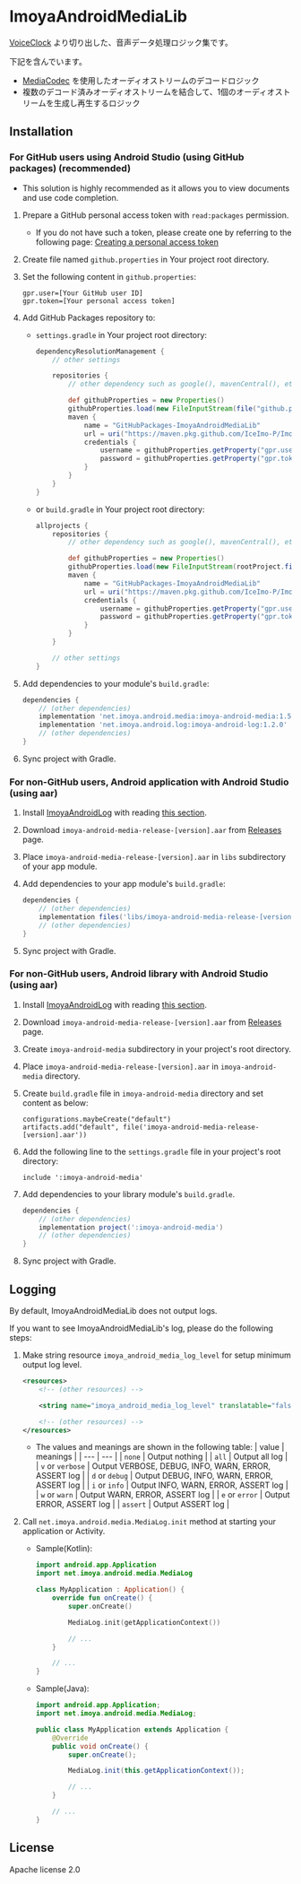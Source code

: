 # ImoyaAndroidMediaLib

[VoiceClock](https://imoya.net/android/voiceclock) より切り出した、音声データ処理ロジック集です。

下記を含んでいます。

* [MediaCodec](https://developer.android.com/reference/android/media/MediaCodec) を使用したオーディオストリームのデコードロジック
* 複数のデコード済みオーディオストリームを結合して、1個のオーディオストリームを生成し再生するロジック

## Installation

### For GitHub users using Android Studio (using GitHub packages) (recommended)

* This solution is highly recommended as it allows you to view documents and use code completion.

1. Prepare a GitHub personal access token with `read:packages` permission.
   * If you do not have such a token, please create one by referring to the following page: [Creating a personal access token](https://docs.github.com/en/authentication/keeping-your-account-and-data-secure/creating-a-personal-access-token)
2. Create file named `github.properties` in Your project root directory.
3. Set the following content in `github.properties`:

    ```text
    gpr.user=[Your GitHub user ID]
    gpr.token=[Your personal access token]
    ```

4. Add GitHub Packages repository to:
   * `settings.gradle` in Your project root directory:

       ```groovy
       dependencyResolutionManagement {
           // other settings

           repositories {
               // other dependency such as google(), mavenCentral(), etc.

               def githubProperties = new Properties()
               githubProperties.load(new FileInputStream(file("github.properties")))
               maven {
                   name = "GitHubPackages-ImoyaAndroidMediaLib"
                   url = uri("https://maven.pkg.github.com/IceImo-P/ImoyaAndroidMediaLib")
                   credentials {
                       username = githubProperties.getProperty("gpr.user") ?: System.getenv("GPR_USER")
                       password = githubProperties.getProperty("gpr.token") ?: System.getenv("GPR_TOKEN")
                   }
               }
           }
       }
       ```

   * or `build.gradle` in Your project root directory:

       ```groovy
       allprojects {
           repositories {
               // other dependency such as google(), mavenCentral(), etc.

               def githubProperties = new Properties()
               githubProperties.load(new FileInputStream(rootProject.file("github.properties")))
               maven {
                   name = "GitHubPackages-ImoyaAndroidMediaLib"
                   url = uri("https://maven.pkg.github.com/IceImo-P/ImoyaAndroidMediaLib")
                   credentials {
                       username = githubProperties.getProperty("gpr.user") ?: System.getenv("GPR_USER")
                       password = githubProperties.getProperty("gpr.token") ?: System.getenv("GPR_TOKEN")
                   }
               }
           }

           // other settings
       }
       ```

5. Add dependencies to your module's `build.gradle`:

    ```groovy
    dependencies {
        // (other dependencies)
        implementation 'net.imoya.android.media:imoya-android-media:1.5.1'
        implementation 'net.imoya.android.log:imoya-android-log:1.2.0'
        // (other dependencies)
    }
    ```

6. Sync project with Gradle.

### For non-GitHub users, Android application with Android Studio (using aar)

1. Install [ImoyaAndroidLog](https://github.com/IceImo-P/ImoyaAndroidLog) with reading [this section](https://github.com/IceImo-P/ImoyaAndroidLog#for-non-github-users-android-application-with-android-studio-using-aar).
2. Download `imoya-android-media-release-[version].aar` from [Releases](https://github.com/IceImo-P/ImoyaAndroidMediaLib/releases) page.
3. Place `imoya-android-media-release-[version].aar` in `libs` subdirectory of your app module.
4. Add dependencies to your app module's `build.gradle`:

    ```groovy
    dependencies {
        // (other dependencies)
        implementation files('libs/imoya-android-media-release-[version].aar')
        // (other dependencies)
    }
    ```

5. Sync project with Gradle.

### For non-GitHub users, Android library with Android Studio (using aar)

1. Install [ImoyaAndroidLog](https://github.com/IceImo-P/ImoyaAndroidLog) with reading [this section](https://github.com/IceImo-P/ImoyaAndroidLog#for-non-github-users-android-library-with-android-studio-using-aar).
2. Download `imoya-android-media-release-[version].aar` from [Releases](https://github.com/IceImo-P/ImoyaAndroidMediaLib/releases) page.
3. Create `imoya-android-media` subdirectory in your project's root directory.
4. Place `imoya-android-media-release-[version].aar` in `imoya-android-media` directory.
5. Create `build.gradle` file in `imoya-android-media` directory and set content as below:

    ```text
    configurations.maybeCreate("default")
    artifacts.add("default", file('imoya-android-media-release-[version].aar'))
    ```

6. Add the following line to the `settings.gradle` file in your project's root directory:

    ```text
    include ':imoya-android-media'
    ```

7. Add dependencies to your library module's `build.gradle`.

    ```groovy
    dependencies {
        // (other dependencies)
        implementation project(':imoya-android-media')
        // (other dependencies)
    }
    ```

8. Sync project with Gradle.

## Logging

By default, ImoyaAndroidMediaLib does not output logs.

If you want to see ImoyaAndroidMediaLib's log, please do the following steps:

1. Make string resource `imoya_android_media_log_level` for setup minimum output log level.

    ```xml
    <resources>
        <!-- (other resources) -->

        <string name="imoya_android_media_log_level" translatable="false">info</string>

        <!-- (other resources) -->
    </resources>
    ```

    * The values and meanings are shown in the following table:
      | value | meanings |
      | --- | --- |
      | `none` | Output nothing |
      | `all` | Output all log |
      | `v` or `verbose` | Output VERBOSE, DEBUG, INFO, WARN, ERROR, ASSERT log |
      | `d` or `debug` | Output DEBUG, INFO, WARN, ERROR, ASSERT log |
      | `i` or `info` | Output INFO, WARN, ERROR, ASSERT log |
      | `w` or `warn` | Output WARN, ERROR, ASSERT log |
      | `e` or `error` | Output ERROR, ASSERT log |
      | `assert` | Output ASSERT log |
2. Call `net.imoya.android.media.MediaLog.init` method at starting your application or Activity.
    * Sample(Kotlin):

        ```kotlin
        import android.app.Application
        import net.imoya.android.media.MediaLog

        class MyApplication : Application() {
            override fun onCreate() {
                super.onCreate()

                MediaLog.init(getApplicationContext())

                // ...
            }

            // ...
        }
        ```

    * Sample(Java):

        ```java
        import android.app.Application;
        import net.imoya.android.media.MediaLog;

        public class MyApplication extends Application {
            @Override
            public void onCreate() {
                super.onCreate();

                MediaLog.init(this.getApplicationContext());

                // ...
            }

            // ...
        }
        ```

## License

Apache license 2.0
